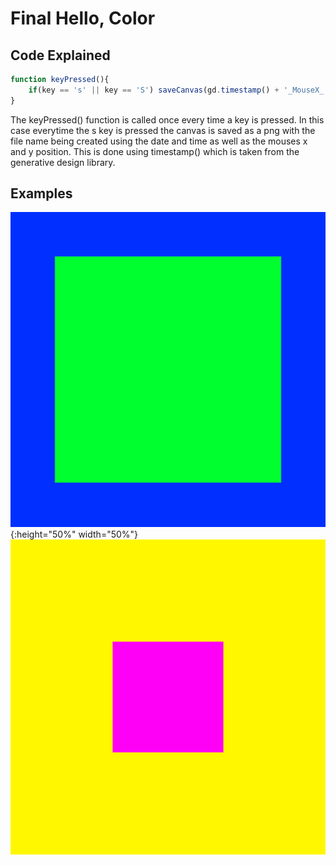 # Final Hello, Color

## Code Explained
```js
function keyPressed(){
    if(key == 's' || key == 'S') saveCanvas(gd.timestamp() + '_MouseX_' + mouseX + '_MouseY_' + mouseY,'png');
}
```
The keyPressed() function is called once every time a key is pressed. In this case everytime the s key is pressed the canvas is saved as a png with the file name being created using the date and time as well as the mouses x and y position. This is done using timestamp() which is taken from the generative design library.

## Examples

![Example](examples/181013_143605_336_MouseX_517_MouseY_458.png?raw=true "Example 1"){:height="50%" width="50%"}
![Example](examples/181013_154220_786_MouseX_253_MouseY_116.png?raw=true "Example 2")
